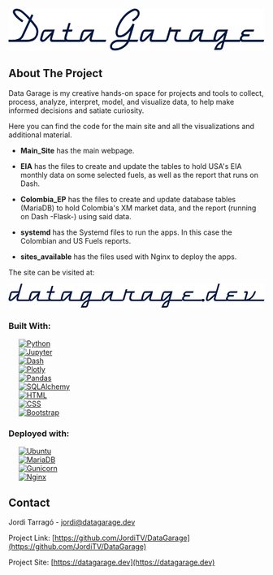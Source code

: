 <!-- By Jordi Tarragó -->
<a name="readme-top"></a>

<!-- Logo -->
<br />
<!--
<div align="center">
  <a href="https://github.com/JordiTV/DataGarage"> 
    <img src="img/DataGarage.svg" alt="Data Garage" style="padding-top:10px; padding-bottom:10px;">
  </a>
</div>
-->

<div align="center">
  <a href="https://github.com/JordiTV/DataGarage"> 
    <picture>
      <source media="(prefers-color-scheme: dark)" srcset="img/DataGarage_w.svg">
      <source media="(prefers-color-scheme: light)" srcset="img/DataGarage.svg">
      <img alt="Data Garage" src="img/DataGarage.svg">
    </picture>
  </a>
</div>

<!-- ABOUT THE PROJECT -->
## About The Project

Data Garage is my creative hands-on space for projects and tools to collect, process, analyze, interpret, model, and visualize data, to help make informed decisions and satiate curiosity.  

Here you can find the code for the main site and all the visualizations and additional material.  

* __Main_Site__ has the main webpage.

* __EIA__ has the files to create and update the tables to hold USA's EIA monthly data on some selected fuels, as well as the report that runs on Dash.

* __Colombia_EP__ has the files to create and update database tables (MariaDB) to hold Colombia's XM market data, and the report (running on Dash -Flask-) using said data.  

* __systemd__ has the Systemd files to run the apps. In this case the Colombian and US Fuels reports.  
* __sites_available__ has the files used with Nginx to deploy the apps.

The site can be visited at:

<!--
<div align="center">
  <a href="https://datagarage.dev"> 
    <img src="img/DataGarage_dev.svg" alt="datagarage.dev">
  </a>
</div>
-->
<div align="center">
  <a href="https://datagarage.dev"> 
    <picture>
      <source media="(prefers-color-scheme: dark)" srcset="img/DataGarage_dev_w.svg">
      <source media="(prefers-color-scheme: light)" srcset="img/DataGarage_dev.svg">
      <img alt="DataGarage.dev" src="img/DataGarage_dev.svg">
    </picture>
  </a>
</div>


### Built With:

&nbsp;&nbsp;&nbsp;&nbsp; [![Python][Python-tag]][Python-url]  
&nbsp;&nbsp;&nbsp;&nbsp; [![Jupyter][Jupyter-tag]][Jupyter-url]  
&nbsp;&nbsp;&nbsp;&nbsp; [![Dash][Dash-tag]][Dash-url]  
&nbsp;&nbsp;&nbsp;&nbsp; [![Plotly][Plotly-tag]][Plotly-url]  
&nbsp;&nbsp;&nbsp;&nbsp; [![Pandas][Pandas-tag]][Pandas-url]  
&nbsp;&nbsp;&nbsp;&nbsp; [![SQLAlchemy][SQLAlchemy-tag]][SQLAlchemy-url]  
&nbsp;&nbsp;&nbsp;&nbsp; [![HTML][HTML-tag]][HTML-url]  
&nbsp;&nbsp;&nbsp;&nbsp; [![CSS][CSS-tag]][CSS-url]  
&nbsp;&nbsp;&nbsp;&nbsp; [![Bootstrap][Bootstrap-tag]][Bootstrap-url]  


### Deployed with:

&nbsp;&nbsp;&nbsp;&nbsp; [![Ubuntu][Ubuntu-tag]][Ubuntu-url]  
&nbsp;&nbsp;&nbsp;&nbsp; [![MariaDB][MariaDB-tag]][MariaDB-url]  
&nbsp;&nbsp;&nbsp;&nbsp; [![Gunicorn][Gunicorn-tag]][Gunicorn-url]  
&nbsp;&nbsp;&nbsp;&nbsp; [![Nginx][Nginx-tag]][Nginx-url]  




<!-- CONTACT -->
## Contact

Jordi Tarragó - jordi@datagarage.dev

Project Link: [https://github.com/JordiTV/DataGarage](https://github.com/JordiTV/DataGarage)

Project Site: [https://datagarage.dev](https://datagarage.dev)


<!-- MARKDOWN LINKS & IMAGES -->


[Python-url]: https://www.python.org/
[Python-tag]: https://img.shields.io/badge/Python-001741?style=for-the-badge&logo=python&logoColor=white

[Jupyter-url]: https://jupyter.org/
[Jupyter-tag]: https://img.shields.io/badge/Jupyter-001741?style=for-the-badge&logo=jupyter&logoColor=white

[Dash-tag]: https://img.shields.io/badge/Dash-001741?style=for-the-badge&logo=plotly&logoColor=white
[Dash-url]: https://plotly.com/dash/

[Plotly-tag]: https://img.shields.io/badge/Plotly-001741?style=for-the-badge&logo=plotly&logoColor=white
[Plotly-url]: https://plotly.com

[Pandas-tag]: https://img.shields.io/badge/Pandas-001741?style=for-the-badge&logo=pandas&logoColor=white
[Pandas-url]: https://pandas.pydata.org/

[SQLAlchemy-tag]: https://img.shields.io/badge/SQLAlchemy-001741?style=for-the-badge
[SQLAlchemy-url]: https://www.sqlalchemy.org/

[HTML-tag]: https://img.shields.io/badge/HTML-001741?style=for-the-badge&logo=HTML5&logoColor=white
[HTML-url]: https://html.spec.whatwg.org/multipage/

[CSS-tag]: https://img.shields.io/badge/CSS-001741?style=for-the-badge&logo=CSS3&logoColor=white
[CSS-url]: https://www.w3.org/Style/CSS/

[Bootstrap-tag]: https://img.shields.io/badge/Bootstrap-001741?style=for-the-badge&logo=bootstrap&logoColor=white
[Bootstrap-url]: https://getbootstrap.com

<!-- Deployment -->

[Ubuntu-tag]: https://img.shields.io/badge/Ubuntu-001741?style=for-the-badge&logo=Ubuntu&logoColor=white
[Ubuntu-url]: https://ubuntu.com/

[MariaDB-tag]: https://img.shields.io/badge/MariaDB-001741?style=for-the-badge&logo=MariaDB&logoColor=white
[MariaDB-url]: https://mariadb.com/

[Gunicorn-tag]: https://img.shields.io/badge/Gunicorn-001741?style=for-the-badge&logo=Gunicorn&logoColor=white
[Gunicorn-url]: https://gunicorn.org/

[Nginx-tag]: https://img.shields.io/badge/Nginx-001741?style=for-the-badge&logo=Nginx&logoColor=white
[Nginx-url]: https://www.nginx.com/


 
<!--

siguientes pasos a meter:



  
  Antes meter detalle de lo que va, y de cada una de las secciones meter algún detalle, como EIA, deployed en xxx, hecho zzz, etc.

-->